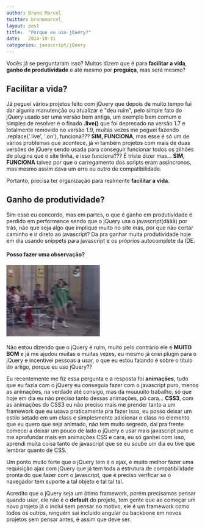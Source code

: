 ```yaml
---
author: Bruno Marcel
twitter: brunomarcel_
layout: post
title:  "Porque eu uso jQuery?"
date:   2014-10-31
categories: javascript/jQuery
---
```

Vocês já se perguntaram isso?
Muitos dizem que é para <b>facilitar a vida</b>, <b>ganho de produtividade</b> e até mesmo por <b>preguiça</b>, mas será mesmo?

<h2>Facilitar a vida?</h2>
Já peguei vários projetos feito com jQuery que depois de muito tempo fui dar alguma manutenção ou atualizar e "deu ruim", pelo simple fato do jQuery usado ser uma versão bem antiga, um exemplo bem comum e simples de resolver é o finado <b>.live()</b> que foi deprecado na versão 1.7 e totalmente removido no versão 1.9, muitas vezes me peguei fazendo .replace('.live', '.on'), funciona??? 
<b>SIM, FUNCIONA</b>, mas esse é só um de vários problemas que acontece, já vi também projetos com mais de duas versões de jQuery sendo usada para conseguir funcionar todos os zilhões de plugins que o site tinha, e isso funciona??? 
É triste dizer mas... <b>SIM, FUNCIONA</b> talvez por que o carregamento dos scripts eram assíncronos, mas mesmo assim dava um erro ou outro de compatibilidade.

Portanto, precisa ter organização para realmente <b>facilitar a vida</b>.

<h2>Ganho de produtividade?</h2>
Sim esse eu concordo, mas em partes, o que é ganho em produtividade é perdido em performance sendo que o jQuery usa o javascript(dããã) por trás, não que seja algo que implique muito no site mas, por que não cortar caminho e ir direto ao javascript?
Da pra ganhar muita produtividade hoje em dia usando snippets para javascript e os próprios autocomplete da IDE.

<h4>Posso fazer uma observação?</h4>
<img src="/assets/imgs/observacao.gif" alt=""><br><br>
Não estou dizendo que o jQuery é ruim, muito pelo contrário ele é <b>MUITO BOM</b> e já me ajudou muitas e muitas vezes, eu mesmo já criei plugin para o jQuery e incentivei pessoas a usar, o que eu estou falando é sobre o título do artigo, porque eu uso jQuery??

Eu recentemente me fiz essa pergunta e a resposta foi <b>animações</b>, tudo que eu fazia com o jQuery eu conseguia fazer com o javascript puro, menos as animações, na verdade até consigo, mas da muuuuito trabalho, só que hoje em dia eu não preciso tanto dessas animações, pô cara... <b>CSS3</b>, com as animações do CSS3 eu não preciso mais me prender tanto a um framework que eu usava praticamente pra fazer isso, eu posso deixar um estilo setado em um class e simplesmente adicionar o class no elemento que eu quero que seja animado, não tem muito segredo, daí pra frente comecei a deixar um pouco de lado o jQuery e usar mais javascript puro e me aprofundar mais em animações CSS e cara, eu só ganhei com isso, aprendi muita coisa tanto de javascript que se eu soube um dia eu tive que lembrar quanto de CSS.

Um ponto muito forte que o jQuery tem é o ajax, é muito melhor fazer uma requisição ajax com jQuery que já tem toda a estrutura de compatibilidade pronta do que fazer com o javascript, que é preciso verificar se o navegador tem suporte a tal objeto e tal tal tal.

Acredito que o jQuery seja um ótimo framework, porém precisamos pensar quando usar, ele não é o <b>default</b> do projeto, tem gente que ao começar um novo projeto já o inclui sem pensar no motivo, ele é um framework como todos os outros, ninguém sai incluido angular ou backbone em novos projetos sem pensar antes, é assim que deve ser.

<!-- Links -->